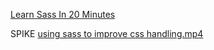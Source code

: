 [Learn Sass In 20 Minutes](https://www.youtube.com/watch?v=Zz6eOVaaelI&t=929s&ab_channel=DevEd)

SPIKE [using sass to improve css handling.mp4](https://drive.google.com/file/d/1Sgx-hFe4fuM4J8EV0fwTGpcmKreqj7CM/view?usp=sharing)